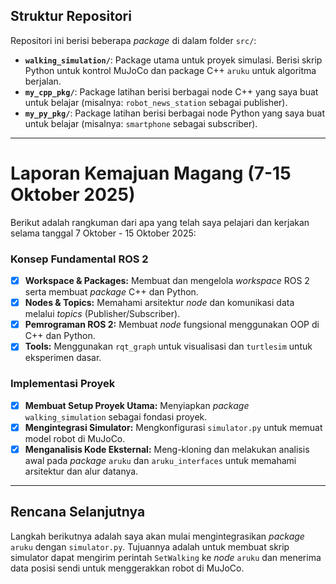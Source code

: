 ## Struktur Repositori

Repositori ini berisi beberapa *package* di dalam folder `src/`:

- **`walking_simulation/`**: Package utama untuk proyek simulasi. Berisi skrip Python untuk kontrol MuJoCo dan package C++ `aruku` untuk algoritma berjalan.
- **`my_cpp_pkg/`**: Package latihan berisi berbagai node C++ yang saya buat untuk belajar (misalnya: `robot_news_station` sebagai publisher).
- **`my_py_pkg/`**: Package latihan berisi berbagai node Python yang saya buat untuk belajar (misalnya: `smartphone` sebagai subscriber).

---
# Laporan Kemajuan Magang (7-15 Oktober 2025)

Berikut adalah rangkuman dari apa yang telah saya pelajari dan kerjakan selama tanggal 7 Oktober - 15 Oktober 2025:

### **Konsep Fundamental ROS 2**
- [x] **Workspace & Packages:** Membuat dan mengelola *workspace* ROS 2 serta membuat *package* C++ dan Python.
- [x] **Nodes & Topics:** Memahami arsitektur *node* dan komunikasi data melalui *topics* (Publisher/Subscriber).
- [x] **Pemrograman ROS 2:** Membuat *node* fungsional menggunakan OOP di C++ dan Python.
- [x] **Tools:** Menggunakan `rqt_graph` untuk visualisasi dan `turtlesim` untuk eksperimen dasar.

### **Implementasi Proyek**
- [x] **Membuat Setup Proyek Utama:** Menyiapkan *package* `walking_simulation` sebagai fondasi proyek.
- [x] **Mengintegrasi Simulator:** Mengkonfigurasi `simulator.py` untuk memuat model robot di MuJoCo.
- [x] **Menganalisis Kode Eksternal:** Meng-kloning dan melakukan analisis awal pada *package* `aruku` dan `aruku_interfaces` untuk memahami arsitektur dan alur datanya.

---
## Rencana Selanjutnya

Langkah berikutnya adalah saya akan mulai mengintegrasikan *package* `aruku` dengan `simulator.py`. Tujuannya adalah untuk membuat skrip simulator dapat mengirim perintah `SetWalking` ke *node* `aruku` dan menerima data posisi sendi untuk menggerakkan robot di MuJoCo.